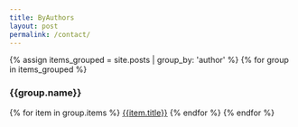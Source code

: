 ```yaml
---
title: ByAuthors
layout: post
permalink: /contact/
---
```


{% assign items_grouped = site.posts | group_by: 'author'  %}
{% for group in items_grouped %}
<h3>{{group.name}}</h3>
{% for item in group.items %}
<a href="{{post.url | prepend: post.baseurl}}">{{item.title}}</a>
{% endfor %}
{% endfor %}
